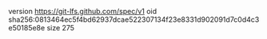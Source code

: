 version https://git-lfs.github.com/spec/v1
oid sha256:0813464ec5f4bd62937dcae522307134f23e8331d902091d7c0d4c3e50185e8e
size 275
